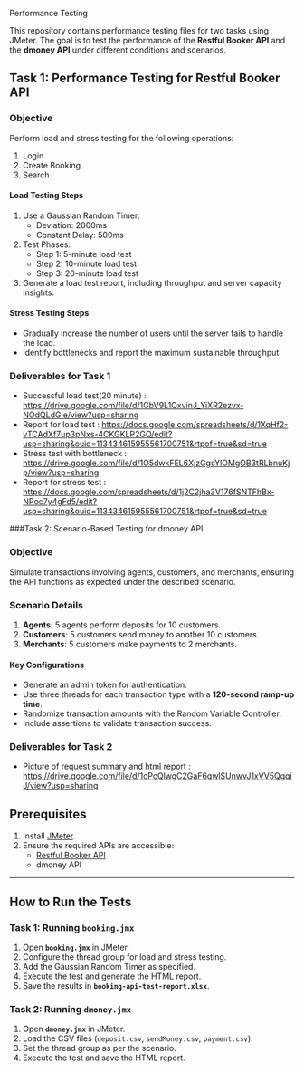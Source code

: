 Performance Testing

This repository contains performance testing files for two tasks using JMeter. The goal is to test the performance of the **Restful Booker API** and the **dmoney API** under different conditions and scenarios.

## Task 1: Performance Testing for Restful Booker API

### Objective
Perform load and stress testing for the following operations:
1. Login
2. Create Booking
3. Search

#### Load Testing Steps
1. Use a Gaussian Random Timer:
   - Deviation: 2000ms
   - Constant Delay: 500ms
2. Test Phases:
   - Step 1: 5-minute load test
   - Step 2: 10-minute load test
   - Step 3: 20-minute load test
3. Generate a load test report, including throughput and server capacity insights.

#### Stress Testing Steps
- Gradually increase the number of users until the server fails to handle the load.
- Identify bottlenecks and report the maximum sustainable throughput.

### Deliverables for Task 1
- Successful load test(20 minute) : https://drive.google.com/file/d/1GbV9L1QxvinJ_YiXR2ezvx-NOdQLdGie/view?usp=sharing
- Report for load test : https://docs.google.com/spreadsheets/d/1XqHf2-vTCAdXf7up3pNxs-4CKGKLP2GQ/edit?usp=sharing&ouid=113434615955561700751&rtpof=true&sd=true
- Stress test with bottleneck : https://drive.google.com/file/d/1O5dwkFEL6XjzGgcYlOMgOB3tRLbnuKjp/view?usp=sharing
- Report for stress test : https://docs.google.com/spreadsheets/d/1j2C2jha3V176fSNTFhBx-NPoc7y4gFd5/edit?usp=sharing&ouid=113434615955561700751&rtpof=true&sd=true



###Task 2: Scenario-Based Testing for dmoney API

### Objective
Simulate transactions involving agents, customers, and merchants, ensuring the API functions as expected under the described scenario.

### Scenario Details
1. **Agents**: 5 agents perform deposits for 10 customers.
2. **Customers**: 5 customers send money to another 10 customers.
3. **Merchants**: 5 customers make payments to 2 merchants.

#### Key Configurations
- Generate an admin token for authentication.
- Use three threads for each transaction type with a **120-second ramp-up time**.
- Randomize transaction amounts with the Random Variable Controller.
- Include assertions to validate transaction success.

### Deliverables for Task 2
- Picture of request summary and html report : https://drive.google.com/file/d/1oPcQlwgC2GaF6qwlSUnwvJ1xVV5QgqiJ/view?usp=sharing




## Prerequisites
1. Install [JMeter](https://jmeter.apache.org/download_jmeter.cgi).
2. Ensure the required APIs are accessible:
   - [Restful Booker API](https://restful-booker.herokuapp.com/)
   - dmoney API

---

## How to Run the Tests

### Task 1: Running `booking.jmx`
1. Open **`booking.jmx`** in JMeter.
2. Configure the thread group for load and stress testing.
3. Add the Gaussian Random Timer as specified.
4. Execute the test and generate the HTML report.
5. Save the results in **`booking-api-test-report.xlsx`**.

### Task 2: Running `dmoney.jmx`
1. Open **`dmoney.jmx`** in JMeter.
2. Load the CSV files (`deposit.csv`, `sendMoney.csv`, `payment.csv`).
3. Set the thread group as per the scenario.
4. Execute the test and save the HTML report.
